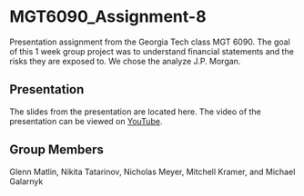 # MGT6090_Assignment-8

Presentation assignment from the Georgia Tech class MGT 6090. The goal of this 1 week group project was to understand financial statements and the risks they are exposed to. We chose the analyze J.P. Morgan. 

## Presentation
The slides from the presentation are located here. The video of the presentation can be viewed on [YouTube](https://youtu.be/DAg-fwU3hQ0?si=DqbfknOXarnIHwV-). 

## Group Members
Glenn Matlin, Nikita Tatarinov, Nicholas Meyer, Mitchell Kramer, and Michael Galarnyk

